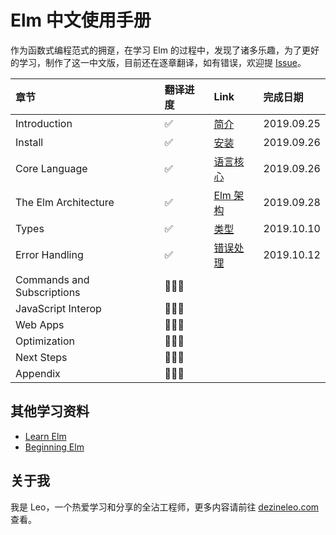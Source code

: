 # Elm 中文使用手册

作为函数式编程范式的拥趸，在学习 Elm 的过程中，发现了诸多乐趣，为了更好的学习，制作了这一中文版，目前还在逐章翻译，如有错误，欢迎提 [Issue](https://github.com/DezineLeo/elm-lang-docs-zh/issues)。

| 章节 | 翻译进度 | Link | 完成日期 |
|:----|:--------|:-----|:-------|
| Introduction | ✅ | [简介](/docs/guide/introduction.md) | 2019.09.25 |
| Install | ✅ | [安装](/docs/guide/install.md) | 2019.09.26 |
| Core Language | ✅ | [语言核心](/docs/guide/core-language.md) | 2019.09.26 |
| The Elm Architecture | ✅ | [Elm 架构](/docs/guide/the-elm-architecture.md) | 2019.09.28 |
| Types | ✅ | [类型](/docs/guide/types.md) | 2019.10.10 |
| Error Handling | ✅ | [错误处理](/docs/guide/error-handling.md) | 2019.10.12 |
| Commands and Subscriptions | 👨🏻‍💻 |  |  |
| JavaScript Interop | 👨🏻‍💻 |  |  |
| Web Apps | 👨🏻‍💻 |  |  |
| Optimization | 👨🏻‍💻 |  |  |
| Next Steps | 👨🏻‍💻 |  |  |
| Appendix | 👨🏻‍💻 |  |  |

## 其他学习资料

+ [Learn Elm](https://github.com/dwyl/learn-elm)
+ [Beginning Elm](https://elmprogramming.com/)

## 关于我

我是 Leo，一个热爱学习和分享的全沾工程师，更多内容请前往 [dezineleo.com](https://dezineleo.com) 查看。
